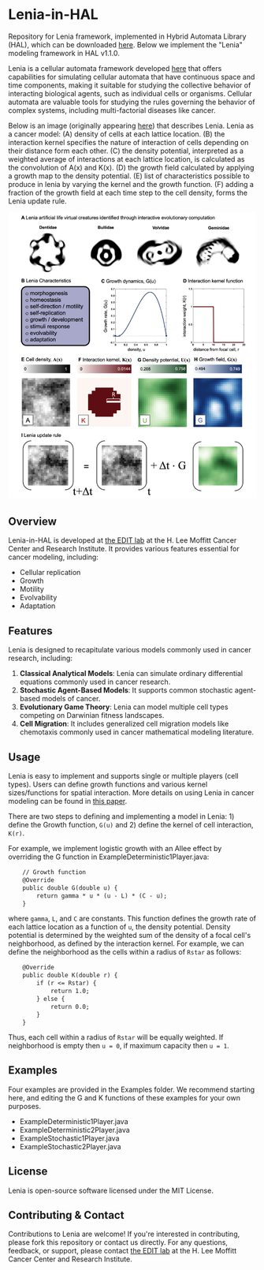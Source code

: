 # Lenia-in-HAL
Repository for Lenia framework, implemented in Hybrid Automata Library (HAL), which can be downloaded [here](https://github.com/mathonco/hal). Below we implement the "Lenia" modeling framework in HAL v1.1.0.

Lenia is a cellular automata framework developed [here](https://chakazul.github.io/lenia.html) that offers capabilities for simulating cellular automata that have continuous space and time components, making it suitable for studying the collective behavior of interacting biological agents, such as individual cells or organisms. Cellular automata are valuable tools for studying the rules governing the behavior of complex systems, including multi-factorial diseases like cancer. 

Below is an image (originally appearing [here](https://www.biorxiv.org/content/10.1101/2024.01.10.575036v2.abstract)) that describes Lenia. Lenia as a cancer model: (A) density of cells at each lattice location. (B) the interaction kernel specifies the nature of interaction of cells depending on their distance form each other. (C) the density potential, interpreted as a weighted average of interactions at each lattice location, is calculated as the convolution of A(x) and K(x). (D) the growth field calculated by applying a growth map to the density potential. (E) list of characteristics possible to produce in lenia by varying the kernel and the growth function. (F) adding a fraction of the growth field at each time step to the cell density, forms the Lenia update rule.

![Figure](figure.png "Figure")


## Overview

Lenia-in-HAL is developed at [the EDIT lab](https://labpages.moffitt.org/westj/) at the H. Lee Moffitt Cancer Center and Research Institute. It provides various features essential for cancer modeling, including:

- Cellular replication
- Growth
- Motility
- Evolvability
- Adaptation

## Features

Lenia is designed to recapitulate various models commonly used in cancer research, including:

1. **Classical Analytical Models**: Lenia can simulate ordinary differential equations commonly used in cancer research.
2. **Stochastic Agent-Based Models**: It supports common stochastic agent-based models of cancer.
3. **Evolutionary Game Theory**: Lenia can model multiple cell types competing on Darwinian fitness landscapes.
4. **Cell Migration**: It includes generalized cell migration models like chemotaxis commonly used in cancer mathematical modeling literature.

## Usage

Lenia is easy to implement and supports single or multiple players (cell types). Users can define growth functions and various kernel sizes/functions for spatial interaction. More details on using Lenia in cancer modeling can be found in [this paper](https://www.biorxiv.org/content/10.1101/2024.01.10.575036v2.abstract).

There are two steps to defining and implementing a model in Lenia: 1) define the Growth function, `G(u)` and 2) define the kernel of cell interaction, `K(r)`.

For example, we implement logistic growth with an Allee effect by overriding the G function in ExampleDeterministic1Player.java:

```
    // Growth function
    @Override
    public double G(double u) {
        return gamma * u * (u - L) * (C - u);
    }
```

where `gamma`, `L`, and `C` are constants. This function defines the growth rate of each lattice location as a function of `u`, the density potential. Density potential is determined by the weighted sum of the density of a focal cell's neighborhood, as defined by the interaction kernel. For example, we can define the neighborhood as the cells within a radius of `Rstar` as follows:

```
    @Override
    public double K(double r) {
        if (r <= Rstar) {
            return 1.0;
        } else {
            return 0.0;
        }
    }
```

Thus, each cell within a radius of `Rstar` will be equally weighted. If neighborhood is empty then `u = 0`, if maximum capacity then `u = 1`.

## Examples
Four examples are provided in the Examples folder. We recommend starting here, and editing the G and K functions of these examples for your own purposes.

- ExampleDeterministic1Player.java
- ExampleDeterministic2Player.java
- ExampleStochastic1Player.java
- ExampleStochastic2Player.java


## License

Lenia is open-source software licensed under the MIT License.

## Contributing & Contact

Contributions to Lenia are welcome! If you're interested in contributing, please fork this repository or contact us directly. For any questions, feedback, or support, please contact [the EDIT lab](https://labpages.moffitt.org/westj/) at the H. Lee Moffitt Cancer Center and Research Institute.

